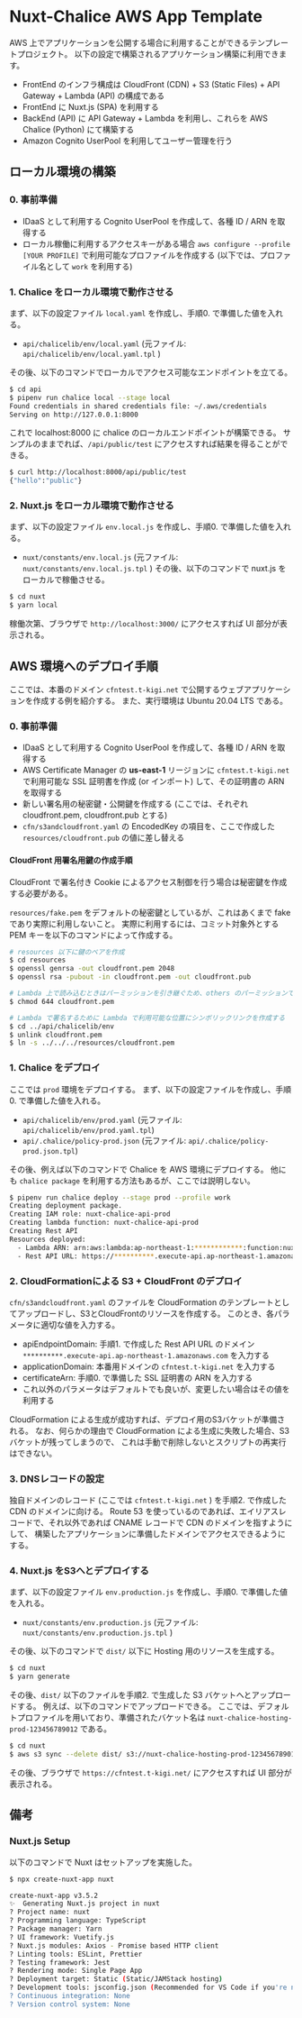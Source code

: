 # Nuxt-Chalice AWS App Template

AWS 上でアプリケーションを公開する場合に利用することができるテンプレートプロジェクト。
以下の設定で構築されるアプリケーション構築に利用できます。

- FrontEnd のインフラ構成は CloudFront (CDN) + S3 (Static Files) + API Gateway + Lambda (API) の構成である
- FrontEnd に Nuxt.js (SPA) を利用する
- BackEnd (API) に API Gateway + Lambda を利用し、これらを AWS Chalice (Python) にて構築する
- Amazon Cognito UserPool を利用してユーザー管理を行う


## ローカル環境の構築

### 0. 事前準備

- IDaaS として利用する Cognito UserPool を作成して、各種 ID / ARN を取得する
- ローカル稼働に利用するアクセスキーがある場合 `aws configure --profile [YOUR PROFILE]` で利用可能なプロファイルを作成する
  (以下では、プロファイル名として `work` を利用する)


### 1. Chalice をローカル環境で動作させる

まず、以下の設定ファイル `local.yaml` を作成し、手順0. で準備した値を入れる。

- `api/chalicelib/env/local.yaml` (元ファイル: `api/chalicelib/env/local.yaml.tpl` )

その後、以下のコマンドでローカルでアクセス可能なエンドポイントを立てる。

```bash
$ cd api
$ pipenv run chalice local --stage local
Found credentials in shared credentials file: ~/.aws/credentials
Serving on http://127.0.0.1:8000
```

これで localhost:8000 に chalice のローカルエンドポイントが構築できる。
サンプルのままでれば、`/api/public/test` にアクセスすれば結果を得ることができる。

```bash
$ curl http://localhost:8000/api/public/test
{"hello":"public"}
```


### 2. Nuxt.js をローカル環境で動作させる

まず、以下の設定ファイル `env.local.js` を作成し、手順0. で準備した値を入れる。

- `nuxt/constants/env.local.js` (元ファイル: `nuxt/constants/env.local.js.tpl` ) その後、以下のコマンドで nuxt.js をローカルで稼働させる。

```bash
$ cd nuxt
$ yarn local
```

稼働次第、ブラウザで `http://localhost:3000/` にアクセスすれば UI 部分が表示される。


## AWS 環境へのデプロイ手順

ここでは、本番のドメイン `cfntest.t-kigi.net` で公開するウェブアプリケーションを作成する例を紹介する。
また、実行環境は Ubuntu 20.04 LTS である。


### 0. 事前準備

- IDaaS として利用する Cognito UserPool を作成して、各種 ID / ARN を取得する
- AWS Certificate Manager の **us-east-1** リージョンに
  `cfntest.t-kigi.net` で利用可能な SSL 証明書を作成 (or インポート) して、その証明書の ARN を取得する
- 新しい署名用の秘密鍵・公開鍵を作成する (ここでは、それぞれ cloudfront.pem, cloudfront.pub とする)
- `cfn/s3andcloudfront.yaml` の EncodedKey の項目を、ここで作成した `resources/cloudfront.pub` の値に差し替える


#### CloudFront 用署名用鍵の作成手順

CloudFront で署名付き Cookie によるアクセス制御を行う場合は秘密鍵を作成する必要がある。

`resources/fake.pem` をデフォルトの秘密鍵としているが、これはあくまで fake であり実際に利用しないこと。
実際に利用するには、コミット対象外とする PEM キーを以下のコマンドによって作成する。

```bash
# resources 以下に鍵のペアを作成
$ cd resources
$ openssl genrsa -out cloudfront.pem 2048
$ openssl rsa -pubout -in cloudfront.pem -out cloudfront.pub

# Lambda 上で読み込むときはパーミッションを引き継ぐため、others のパーミッションで読み込めるようにする
$ chmod 644 cloudfront.pem

# Lambda で署名するために Lambda で利用可能な位置にシンボリックリンクを作成する
$ cd ../api/chalicelib/env
$ unlink cloudfront.pem
$ ln -s ../../../resources/cloudfront.pem 
```


### 1. Chalice をデプロイ

ここでは `prod` 環境をデプロイする。
まず、以下の設定ファイルを作成し、手順0. で準備した値を入れる。

- `api/chalicelib/env/prod.yaml` (元ファイル: `api/chalicelib/env/prod.yaml.tpl`)
- `api/.chalice/policy-prod.json` (元ファイル: `api/.chalice/policy-prod.json.tpl`)


その後、例えば以下のコマンドで Chalice を AWS 環境にデプロイする。 
他にも `chalice package` を利用する方法もあるが、ここでは説明しない。

```bash
$ pipenv run chalice deploy --stage prod --profile work
Creating deployment package.
Creating IAM role: nuxt-chalice-api-prod
Creating lambda function: nuxt-chalice-api-prod
Creating Rest API
Resources deployed:
  - Lambda ARN: arn:aws:lambda:ap-northeast-1:************:function:nuxt-chalice-api-prod
  - Rest API URL: https://**********.execute-api.ap-northeast-1.amazonaws.com/prod/
```

### 2. CloudFormationによる S3 + CloudFront のデプロイ

`cfn/s3andcloudfront.yaml` のファイルを CloudFormation のテンプレートとしてアップロードし、S3とCloudFrontのリソースを作成する。
このとき、各パラメータに適切な値を入力する。

- apiEndpointDomain: 手順1. で作成した Rest API URL のドメイン `**********.execute-api.ap-northeast-1.amazonaws.com` を入力する
- applicationDomain: 本番用ドメインの `cfntest.t-kigi.net` を入力する
- certificateArn: 手順0. で準備した SSL 証明書の ARN を入力する
- これ以外のパラメータはデフォルトでも良いが、変更したい場合はその値を利用する


CloudFormation による生成が成功すれば、デプロイ用のS3バケットが準備される。
なお、何らかの理由で CloudFormation による生成に失敗した場合、S3バケットが残ってしまうので、
これは手動で削除しないとスクリプトの再実行はできない。


### 3. DNSレコードの設定

独自ドメインのレコード (ここでは `cfntest.t-kigi.net` ) を手順2. で作成した CDN のドメインに向ける。
Route 53 を使っているのであれば、エイリアスレコードで、それ以外であれば CNAME レコードで CDN のドメインを指すようにして、
構築したアプリケーションに準備したドメインでアクセスできるようにする。


### 4. Nuxt.js をS3へとデプロイする

まず、以下の設定ファイル `env.production.js` を作成し、手順0. で準備した値を入れる。

- `nuxt/constants/env.production.js` (元ファイル: `nuxt/constants/env.production.js.tpl` )

その後、以下のコマンドで `dist/` 以下に Hosting 用のリソースを生成する。

```bash
$ cd nuxt
$ yarn generate
```


その後、`dist/` 以下のファイルを手順2. で生成した S3 バケットへとアップロードする。
例えば、以下のコマンドでアップロードできる。
ここでは、デフォルトプロファイルを用いており、準備されたバケット名は `nuxt-chalice-hosting-prod-123456789012` である。

```bash
$ cd nuxt
$ aws s3 sync --delete dist/ s3://nuxt-chalice-hosting-prod-123456789012
```

その後、ブラウザで `https://cfntest.t-kigi.net/` にアクセスすれば UI 部分が表示される。


## 備考

### Nuxt.js Setup

以下のコマンドで Nuxt はセットアップを実施した。

```bash
$ npx create-nuxt-app nuxt

create-nuxt-app v3.5.2
✨  Generating Nuxt.js project in nuxt
? Project name: nuxt
? Programming language: TypeScript
? Package manager: Yarn
? UI framework: Vuetify.js
? Nuxt.js modules: Axios - Promise based HTTP client
? Linting tools: ESLint, Prettier
? Testing framework: Jest
? Rendering mode: Single Page App
? Deployment target: Static (Static/JAMStack hosting)
? Development tools: jsconfig.json (Recommended for VS Code if you're not using typescript)
? Continuous integration: None
? Version control system: None
```

